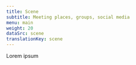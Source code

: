 ```yaml
---
title: Scene
subtitle: Meeting places, groups, social media
menu: main
weight: 20
dataSrc: scene
translationKey: scene
---
```

Lorem ipsum
